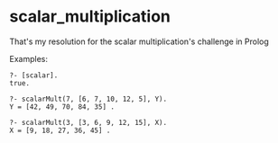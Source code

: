 # scalar_multiplication
That's my resolution for the scalar multiplication's challenge in Prolog

Examples:

```
?- [scalar].
true.

?- scalarMult(7, [6, 7, 10, 12, 5], Y).
Y = [42, 49, 70, 84, 35] .

?- scalarMult(3, [3, 6, 9, 12, 15], X).
X = [9, 18, 27, 36, 45] .
```
